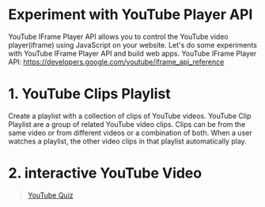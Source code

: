 # Experiment with YouTube Player API

YouTube IFrame Player API allows you to control the YouTube video player(iframe) using JavaScript on your website. Let's do some experiments with YouTube IFrame Player API and build web apps.
YouTube IFrame Player API: https://developers.google.com/youtube/iframe_api_reference


# 1. YouTube Clips Playlist

Create a playlist with a collection of clips of YouTube videos. 
YouTube Clip Playlist are a group of related YouTube video clips. Clips can be from the same video or from different videos or a combination of both. When a user watches a playlist, the other video clips in that playlist automatically play.

# 2. interactive YouTube Video 


> [YouTube Quiz](https://abonzer.github.io/Experiment-with-YouTube-Player-iframe-API/Experiment%20with%20YouTube%20Player%20(iframe)%20API/Intractive%20YouTube%20Videos/Experiment%20-%20YouTube%20Quiz.html)
